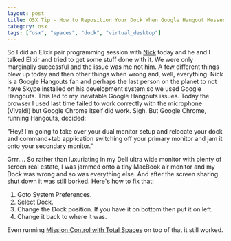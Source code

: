 ```yaml
---
layout: post
title: OSX Tip - How to Reposition Your Dock When Google Hangout Messes With It
category: osx
tags: ["osx", "spaces", "dock", "virtual_desktop"]
---
```

So I did an Elixir pair programming session with [Nick](http://www.nickjanetakis.com) today and he and I talked Elixir and tried to get some stuff done with it.  We were only marginally successful and the issue was me not him.  A few different things blew up today and then other things when wrong and, well, everything.  Nick is a Google Hangouts fan and perhaps the last person on the planet to not have Skype installed on his development system so we used Google Hangouts.  This led to my inevitable Google Hangouts issues.  Today the browser I used last time failed to work correctly with the microphone (Vivaldi) but Google Chrome itself did work.  Sigh.  But Google Chrome, running Hangouts, decided:

"Hey!  I'm going to take over your dual monitor setup and relocate your dock and command+tab application switching off your primary monitor and jam it onto your secondary monitor."

Grrr....  So rather than luxuriating in my Dell ultra wide monitor with plenty of screen real estate, I was jammed onto a tiny MacBook air monitor and my Dock was wrong and so was everything else.  And after the screen sharing shut down it was still borked.  Here's how to fix that:

1.  Goto System Preferences.
2.  Select Dock.
3.  Change the Dock position.  If you have it on bottom then put it on left.
5.  Change it back to where it was.

Even running [Mission Control with Total Spaces](https://fuzzygroup.github.io/blog/osx/2016/08/30/using-missioncontrol-and-loving-it.html) on top of that it still worked.